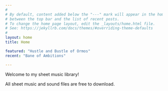 ```yaml
---
#
# By default, content added below the "---" mark will appear in the home page
# between the top bar and the list of recent posts.
# To change the home page layout, edit the _layouts/home.html file.
# See: https://jekyllrb.com/docs/themes/#overriding-theme-defaults
#
layout: home
title: Home

featured: "Hustle and Bustle of Ormos"
recent: "Bane of Ambitions"

---
```

<body>

  <div>
    <p>Welcome to my sheet music library!</p>
    <p>All sheet music and sound files are free to download.</p>
  </div>

   
</body>
  
